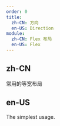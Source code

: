 ```yaml
---
order: 0
title:
  zh-CN: 方向
  en-US: Direction
module:
  zh-CN: Flex 布局
  en-US: Flex
---
```


## zh-CN

常用的等宽布局

## en-US

The simplest usage.


